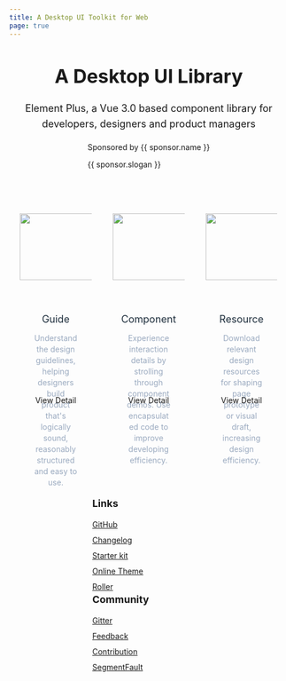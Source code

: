 ```yaml
---
title: A Desktop UI Toolkit for Web
page: true
---
```


<script setup>
import { ref, computed, onMounted, onBeforeUnmount } from 'vue'
import { withBase } from 'vitepress'

const sponsors = [
  {
    name: 'bit',
    img: withBase('/images/bit.svg'),
    url: 'https://bit.dev/?from=element-ui',
    slogan: 'Share Code',
  },
  {
    name: 'renren.io',
    img: withBase('/images/renren.png'),
    url: 'https://www.renren.io/?from=element-ui',
    slogan: 'Rapid development platform',
    className: 'renren',
  },
]
</script>

<div class="home-page">
  <div class="banner">
    <div class="banner-desc">
      <h1>A Desktop UI Library</h1>
      <p>Element Plus, a Vue 3.0 based component library for developers, designers and product managers</p>
    </div>
  </div>
  <div class="jumbotron">
    <img src="/images/theme-index-blue.png" alt="banner" />
  </div>
  <div class="sponsors">
    <a v-for="sponsor in sponsors" :class="['sponsor', sponsor.className]" :href="sponsor.url" target="_blank">
      <img width="45" :src="sponsor.img" :alt="sponsor.name" />
      <div>
        <p>
          Sponsored by
          <span class="name">{{ sponsor.name }}</span>
        </p>
        <p>{{ sponsor.slogan }}</p>
      </div>
    </a>
  </div>
  <div class="cards">
    <ul class="container">
      <li>
        <div class="card">
          <img src="/images/guide.png" alt="" />
          <h3>Guide</h3>
          <p>Understand the design guidelines, helping designers build product that's logically sound, reasonably structured and easy to use.</p>
          <a href="/en-US/guide/design.html">
            View Detail
          </a>
        </div>
      </li>
      <li>
        <div class="card">
          <img src="/images/component.png" alt="" />
          <h3>Component</h3>
          <p>Experience interaction details by strolling through component demos. Use encapsulated code to improve developing efficiency.</p>
          <a href="/en-US/component/layout.html">
            View Detail
          </a>
        </div>
      </li>
      <li>
        <div class="card">
          <img src="/images/resource.png" alt="" />
          <h3>Resource</h3>
          <p>Download relevant design resources for shaping page prototype or visual draft, increasing design efficiency.</p>
          <a href="/en-US/guide/resource.html">
            View Detail
          </a>
        </div>
      </li>
    </ul>
  </div>
</div>

<footer class="footer">
  <div class="footer-main">
    <h4>Links</h4>
    <a href="https://github.com/element-plus/element-plus" class="footer-main-link" target="_blank">
      GitHub
    </a>
    <a href="https://github.com/element-plus/element-plus/releases" class="footer-main-link" target="_blank">
      Changelog
    </a>
    <a href="https://github.com/element-plus/element-plus-starter" class="footer-main-link"  target="_blank">
      Starter kit
    </a>
    <a href="/en-US/component/custom-theme" class="footer-main-link" target="_blank">
      Online Theme Roller
    </a>
  </div>

  <div class="footer-main">
    <h4>Community</h4>
    <a href="https://gitter.im/element-en/Lobby" class="footer-main-link" target="_blank">Gitter</a>
    <a href="https://github.com/element-plus/element-plus/issues" class="footer-main-link" target="_blank">
      Feedback
    </a>
    <a href="https://github.com/element-plus/element-plus/blob/dev/.github/CONTRIBUTING.en-US.md" class="footer-main-link" target="_blank">
      Contribution
    </a>
    <a href="https://segmentfault.com/t/element-plus" class="footer-main-link" target="_blank">
      SegmentFault
    </a>
  </div>
</footer>

<style lang="scss" scoped>
.home-page {
  .banner {
    text-align: center;
  }
  .banner-desc {
    padding-top: 30px;

    h1 {
      font-size: 34px;
      margin: 0;
      line-height: 48px;
      color: var(--text-color);
    }

    p {
      font-size: 18px;
      line-height: 28px;
      color: var(--text-color-light);
      margin: 20px 0 5px;
    }
  }

  .sponsors {
    display: flex;
    justify-content: center;
  }

  .sponsor {
    margin: 0 20px 50px;
    display: inline-flex;
    width: 300px;
    height: 100px;
    justify-content: center;
    align-items: center;

    .name {
      font-weight: bold;
      color: var(--text-color);
    }

    img {
      margin-right: 20px;
    }

    div {
      display: flex;
      flex-direction: column;
      justify-content: center;
    }

    p {
      margin: 0;
      line-height: 1.8;
      color: var(--text-color-light);
      font-size: 14px;
    }
  }
  .jumbotron {
    width: 890px;
    margin: 30px auto;
    position: relative;
    img {
      width: 100%;
    }
    .jumbotron-red {
      transition: height 0.1s;
      background: #fff;
      position: absolute;
      left: 0;
      top: 0;
      overflow: hidden;
    }
  }
  .cards {
    margin: 0 auto 110px;
    width: 1140px;

    .container {
      padding: 0;
      margin: 0 -11px;
      width: auto;
      &::before,
      &::after {
        display: table;
        content: '';
      }
      &::after {
        clear: both;
      }
    }

    li {
      width: 33.3%;
      padding: 0 19px;
      box-sizing: border-box;
      float: left;
      list-style: none;
    }

    img {
      width: 160px;
      height: 120px;
    }
  }
  .card {
    height: 430px;
    width: 100%;
    background: var(--bg-color);
    border: 1px solid var(--border-color);
    border-radius: 5px;
    box-sizing: border-box;
    text-align: center;
    position: relative;
    transition: all 0.3s ease-in-out;
    bottom: 0;

    img {
      margin: 66px auto 60px;
    }
    h3 {
      margin: 0;
      font-size: 18px;
      color: #1f2f3d;
      font-weight: normal;
    }
    p {
      font-size: 14px;
      color: #99a9bf;
      padding: 0 25px;
      line-height: 20px;
    }
    a {
      height: 53px;
      line-height: 52px;
      font-size: 14px;
      color: var(--brand-color);
      text-align: center;
      border: 0;
      border-top: 1px solid var(--border-color);
      padding: 0;
      cursor: pointer;
      width: 100%;
      position: absolute;
      bottom: 0;
      left: 0;
      background-color: var(--bg-color);
      border-radius: 0 0 5px 5px;
      transition: all 0.3s;
      text-decoration: none;
      display: block;

      &:hover {
        color: #fff;
        background: var(--brand-color);
      }
    }
    &:hover {
      bottom: 6px;
      box-shadow: 0 6px 18px 0 rgba(232, 237, 250, 0.5);
    }
  }
  @media (max-width: 1140px) {
    .cards {
      width: 100%;
      .container {
        width: 100%;
        margin: 0;
      }
    }
    .banner .container {
      width: 100%;
      box-sizing: border-box;
    }
    .banner img {
      right: 0;
    }
  }

  @media (max-width: 1000px) {
    .banner .container {
      img {
        display: none;
      }
    }
    .jumbotron {
      display: none;
    }
  }

  @media (max-width: 768px) {
    .cards {
      li {
        width: 80%;
        margin: 0 auto 20px;
        float: none;
      }
      .card {
        height: auto;
        padding-bottom: 54px;
      }
    }
    .banner-stars {
      display: none;
    }
    .banner-desc {
      #line2 {
        display: none;
      }
      h2 {
        font-size: 32px;
      }
      p {
        width: auto;
      }
    }
  }
  .theme-intro-b {
    position: fixed;
    left: 0;
    right: 0;
    top: 0;
    bottom: 0;
    z-index: 200;
    .intro-banner {
      position: absolute;
    }
    img {
      width: 300px;
    }
    .title {
      position: absolute;
      top: 0;
      bottom: 0;
      left: 0;
      right: 0;
      color: #fff;
      text-align: center;
      font-weight: bold;
      font-size: 20px;
      display: flex;
      justify-content: center;
      align-items: center;
      p {
        padding: 0;
        margin: 10px 0;
      }
    }
  }
  .theme-intro-a {
    position: fixed;
    left: 0;
    right: 0;
    top: 0;
    bottom: 0;
    z-index: 200;
    .mask {
      position: fixed;
      left: 0;
      right: 0;
      top: 0;
      bottom: 0;
      background: #000;
      opacity: 0.5;
    }
    .intro-banner {
      top: 50%;
      left: 50%;
      position: fixed;
      -webkit-transform: translate(-50%, -50%);
      transform: translate(-50%, -50%);
      box-sizing: border-box;
      text-align: center;
      z-index: 100;
      img {
        width: 100%;
      }
      .intro-text {
        position: absolute;
        top: 50%;
        left: 0;
        right: 0;
        p {
          padding: 0;
          margin: 0;
          font-size: 48px;
          font-weight: bold;
          color: #fff;
        }
      }
    }
  }
}
.footer {
  background-color: var(--bg-color);
  width: 100%;
  padding: 40px 150px;
  box-sizing: border-box;
  height: 340px;

  .container {
    box-sizing: border-box;
    width: auto;
  }

  .footer-main {
    font-size: 0;
    display: inline-block;
    vertical-align: top;
    margin-right: 110px;

    h4 {
      font-size: 18px;
      line-height: 1;
      margin: 0 0 15px 0;
    }

    .footer-main-link {
      display: block;
      margin: 0;
      line-height: 2;
      font-size: 14px;
      color: var(--text-color-light);

      &:hover {
        color: var(--text-color);
      }
    }
  }

  .footer-social {
    float: right;
    text-align: right;

    .footer-social-title {
      color: var(--text-color-light);
      font-size: 18px;
      line-height: 1;
      margin: 0 0 20px 0;
      padding: 0;
      font-weight: bold;
    }

    .ep-icon-github {
      transition: 0.3s;
      display: inline-block;
      line-height: 32px;
      text-align: center;
      color: #c8d6e8;
      background-color: transparent;
      font-size: 32px;
      vertical-align: middle;
      margin-right: 20px;
      &:hover {
        transform: scale(1.2);
        color: #8d99ab;
      }
    }

    .doc-icon-gitter {
      margin-right: 0;
    }
  }
}

@media (max-width: 1140px) {
  .footer {
    height: auto;
  }
}

@media (max-width: 1000px) {
  .footer-social {
    display: none;
  }
}

@media (max-width: 768px) {
  .footer {
    .footer-main {
      margin-bottom: 30px;
    }
  }
}

  </style>
